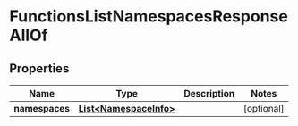 

# FunctionsListNamespacesResponseAllOf


## Properties

| Name | Type | Description | Notes |
|------------ | ------------- | ------------- | -------------|
|**namespaces** | [**List&lt;NamespaceInfo&gt;**](NamespaceInfo.md) |  |  [optional] |



